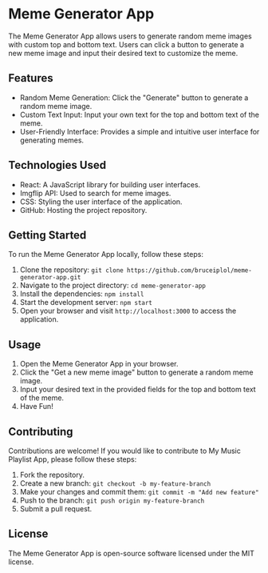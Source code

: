 # Meme Generator App

The Meme Generator App allows users to generate random meme images with custom top and bottom text. Users can click a button to generate a new meme image and input their desired text to customize the meme.

## Features
- Random Meme Generation: Click the "Generate" button to generate a random meme image.
- Custom Text Input: Input your own text for the top and bottom text of the meme.
- User-Friendly Interface: Provides a simple and intuitive user interface for generating memes.

## Technologies Used

- React: A JavaScript library for building user interfaces.
- Imgflip API: Used to search for meme images.
- CSS: Styling the user interface of the application.
- GitHub: Hosting the project repository.

## Getting Started

To run the Meme Generator App locally, follow these steps:

1. Clone the repository: `git clone https://github.com/bruceiplol/meme-generator-app.git`
2. Navigate to the project directory: `cd meme-generator-app`
3. Install the dependencies: `npm install`
4. Start the development server: `npm start`
5. Open your browser and visit `http://localhost:3000` to access the application.

## Usage
1. Open the Meme Generator App in your browser.
2. Click the "Get a new meme image" button to generate a random meme image.
3. Input your desired text in the provided fields for the top and bottom text of the meme.
4. Have Fun!

## Contributing

Contributions are welcome! If you would like to contribute to My Music Playlist App, please follow these steps:

1. Fork the repository.
2. Create a new branch: `git checkout -b my-feature-branch`
3. Make your changes and commit them: `git commit -m "Add new feature"`
4. Push to the branch: `git push origin my-feature-branch`
5. Submit a pull request.

## License
The Meme Generator App is open-source software licensed under the MIT license.
